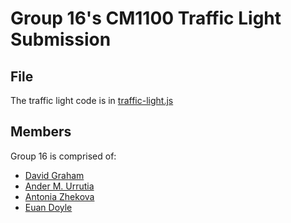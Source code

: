 # Group 16's CM1100 Traffic Light Submission

## File
The traffic light code is in <a href="./traffic-light.js">traffic-light.js</a>

## Members
Group 16 is comprised of:
* <a href="https://github.com/rigbone1">David Graham</a>
* <a href="https://github.com/moinox80">Ander M. Urrutia</a>
* <a href="https://github.com/Antonia1365">Antonia Zhekova</a>
* <a href="https://github.com/EuanDoyle">Euan Doyle</a>
